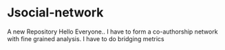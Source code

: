 # Jsocial-network
A new Repository
Hello Everyone..
   I have to form a co-authorship network with fine grained analysis.
   I have to do bridging metrics
